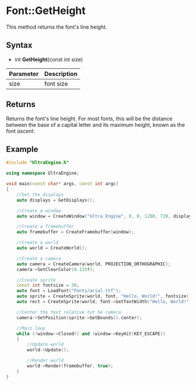 # Font::GetHeight

This method returns the font's line height.

## Syntax

- int **GetHeight**(const int size)

| Parameter | Description |
|---|---|
| size | font size |

## Returns

Returns the font's line height. For most fonts, this will be the distance between the base of a capital letter and its maximum height, known as the font *ascent*.

## Example

```c++
#include "UltraEngine.h"

using namespace UltraEngine;

void main(const char* args, const int argc)
{
    //Get the displays
    auto displays = GetDisplays();

    //Create a window
    auto window = CreateWindow("Ultra Engine", 0, 0, 1280, 720, displays[0], WINDOW_TITLEBAR | WINDOW_CENTER);

    //Create a framebuffer
    auto framebuffer = CreateFramebuffer(window);

    //Create a world
    auto world = CreateWorld();

    //Create a camera
    auto camera = CreateCamera(world, PROJECTION_ORTHOGRAPHIC);
    camera->SetClearColor(0.125f);

    //Create sprite
    const int fontsize = 36;
    auto font = LoadFont("Fonts/arial.ttf");
    auto sprite = CreateSprite(world, font, "Hello, World!", fontsize);
    auto rect = CreateSprite(world, font->GetTextWidth("Hello, World!", fontsize), font->GetHeight(fontsize), true);

    //Center the text relative tot he camera
    camera->SetPosition(sprite->GetBounds().center);

    //Main loop
    while (!window->Closed() and !window->KeyHit(KEY_ESCAPE))
    {
        //Update world
        world->Update();

        //Render world
        world->Render(framebuffer, true);
    }
}
```
